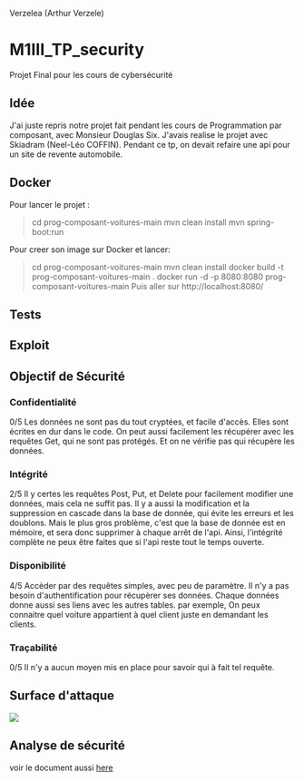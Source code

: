 Verzelea (Arthur Verzele)

# M1III_TP_security
Projet Final pour les cours de cybersécurité

## Idée
J'ai juste repris notre projet fait pendant les cours de Programmation par composant, avec Monsieur Douglas Six.
J'avais realise le projet avec Skiadram (Neel-Léo COFFIN).
Pendant ce tp, on devait refaire une api pour un site de revente automobile.

## Docker
Pour lancer le projet :
>cd prog-composant-voitures-main
>mvn clean install
>mvn spring-boot:run

Pour creer son image sur Docker et lancer:
>cd prog-composant-voitures-main
>mvn clean install
>docker build -t prog-composant-voitures-main .
>docker run -d -p 8080:8080 prog-composant-voitures-main
Puis aller sur http://localhost:8080/

## Tests

## Exploit

## Objectif de Sécurité
### Confidentialité
0/5
Les données ne sont pas du tout cryptées, et facile d'accès.
Elles sont écrites en dur dans le code. On peut aussi facilement les récupérer avec les requêtes Get, qui ne sont pas protégés.
Et on ne vérifie pas qui récupère les données.

### Intégrité
2/5
Il y certes les requêtes Post, Put, et Delete pour facilement modifier une données, mais cela ne suffit pas.
Il y a aussi la modification et la suppression en cascade dans la base de donnée, qui évite les erreurs et les doublons.
Mais le plus gros problème, c'est que la base de donnée est en mémoire, et sera donc supprimer à chaque arrêt de l'api.
Ainsi, l'intégrité complète ne peux être faites que si l'api reste tout le temps ouverte.

### Disponibilité
4/5
Accèder par des requêtes simples, avec peu de paramètre.
Il n'y a pas besoin d'authentification pour récupèrer ses données.
Chaque données donne aussi ses liens avec les autres tables.
par exemple, On peux connaitre quel voiture appartient à quel client juste en demandant les clients.

### Traçabilité
0/5
Il n'y a aucun moyen mis en place pour savoir qui à fait tel requête.

## Surface d'attaque
[![](https://mermaid.ink/img/eyJjb2RlIjoiZ3JhcGggVERcbkEoRG9ja2VyKSAtLT4gQihTcHJpbmctYm9vdClcbkIgLS0-IEMoUmVxdcOqdGVzIEh0dHApXG5DIC0tPiBFKEdldClcbkMgLS0-IEYoUG9zdClcbkMgLS0-IEcoUHV0KVxuQyAtLT4gSChEZWxldGUpXG5CIC0tPiBEKEJhc2UgZGUgZG9ubsOpZSlcbkQgLS0-IEsoSW5qZWN0aW9uIFNRTClcbiIsIm1lcm1haWQiOnsidGhlbWUiOiJkZWZhdWx0In0sInVwZGF0ZUVkaXRvciI6ZmFsc2V9)](https://mermaid-js.github.io/mermaid-live-editor/#/edit/eyJjb2RlIjoiZ3JhcGggVERcbkEoRG9ja2VyKSAtLT4gQihTcHJpbmctYm9vdClcbkIgLS0-IEMoUmVxdcOqdGVzIEh0dHApXG5DIC0tPiBFKEdldClcbkMgLS0-IEYoUG9zdClcbkMgLS0-IEcoUHV0KVxuQyAtLT4gSChEZWxldGUpXG5CIC0tPiBEKEJhc2UgZGUgZG9ubsOpZSlcbkQgLS0-IEsoSW5qZWN0aW9uIFNRTClcbiIsIm1lcm1haWQiOnsidGhlbWUiOiJkZWZhdWx0In0sInVwZGF0ZUVkaXRvciI6ZmFsc2V9)
## Analyse de sécurité
voir le document aussi [here](Excel_Surface-Attaque.pdf)
